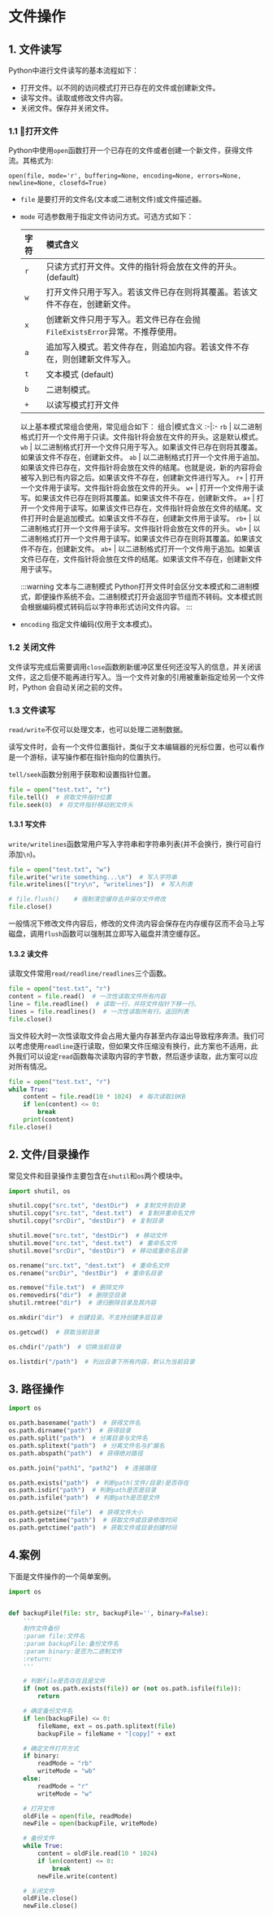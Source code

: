 # 文件操作

## 1. 文件读写
Python中进行文件读写的基本流程如下：
* 打开文件。以不同的访问模式打开已存在的文件或创建新文件。
* 读写文件。读取或修改文件内容。
* 关闭文件。保存并关闭文件。

### 1.1 打开文件
Python中使用`open`函数打开一个已存在的文件或者创建一个新文件，获得文件流。其格式为:

`open(file, mode='r', buffering=None, encoding=None, errors=None, newline=None, closefd=True)`

* `file` 是要打开的文件名(文本或二进制文件)或文件描述器。
* `mode` 可选参数用于指定文件访问方式。可选方式如下：

    字符|模式含义
    :-|:-
    `r`| 只读方式打开文件。文件的指针将会放在文件的开头。(default)
    `w`| 打开文件只用于写入。若该文件已存在则将其覆盖。若该文件不存在，创建新文件。
    `x`| 创建新文件只用于写入。若文件已存在会抛`FileExistsError`异常。不推荐使用。
    `a`| 追加写入模式。若文件存在，则追加内容。若该文件不存在，则创建新文件写入。
    `t`| 文本模式 (default)
    `b`| 二进制模式。
    `+`| 以读写模式打开文件

    以上基本模式常组合使用，常见组合如下：
    组合|模式含义
    :-|:-
    `rb` | 以二进制格式打开一个文件用于只读。文件指针将会放在文件的开头。这是默认模式。
    `wb` | 以二进制格式打开一个文件只用于写入。如果该文件已存在则将其覆盖。如果该文件不存在，创建新文件。
    `ab` | 以二进制格式打开一个文件用于追加。如果该文件已存在，文件指针将会放在文件的结尾。也就是说，新的内容将会被写入到已有内容之后。如果该文件不存在，创建新文件进行写入。
    `r+` | 打开一个文件用于读写。文件指针将会放在文件的开头。
    `w+` | 打开一个文件用于读写。如果该文件已存在则将其覆盖。如果该文件不存在，创建新文件。
    `a+` | 打开一个文件用于读写。如果该文件已存在，文件指针将会放在文件的结尾。文件打开时会是追加模式。如果该文件不存在，创建新文件用于读写。
    `rb+` | 以二进制格式打开一个文件用于读写。文件指针将会放在文件的开头。
    `wb+` | 以二进制格式打开一个文件用于读写。如果该文件已存在则将其覆盖。如果该文件不存在，创建新文件。
    `ab+` | 以二进制格式打开一个文件用于追加。如果该文件已存在，文件指针将会放在文件的结尾。如果该文件不存在，创建新文件用于读写。

    :::warning 文本与二进制模式
    Python打开文件时会区分文本模式和二进制模式，即便操作系统不会。二进制模式打开会返回字节组而不转码。文本模式则会根据编码模式转码后以字符串形式访问文件内容。
    :::

* `encoding` 指定文件编码(仅用于文本模式)。

### 1.2 关闭文件
文件读写完成后需要调用`close`函数刷新缓冲区里任何还没写入的信息，并关闭该文件，这之后便不能再进行写入。当一个文件对象的引用被重新指定给另一个文件时，Python 会自动关闭之前的文件。

### 1.3 文件读写
`read/write`不仅可以处理文本，也可以处理二进制数据。

读写文件时，会有一个文件位置指针，类似于文本编辑器的光标位置，也可以看作是一个游标，读写操作都在指针指向的位置执行。

`tell/seek`函数分别用于获取和设置指针位置。
```py
file = open("test.txt", "r")
file.tell()  # 获取文件指针位置
file.seek(0)  # 将文件指针移动到文件头
```


#### 1.3.1 写文件
`write/writelines`函数常用户写入字符串和字符串列表(并不会换行，换行可自行添加`\n`)。

```py
file = open("test.txt", "w")
file.write("write something...\n")  # 写入字符串
file.writelines(["try\n", "writelines"])  # 写入列表

# file.flush()    # 强制清空缓存去并保存文件修改
file.close()
```

一般情况下修改文件内容后，修改的文件流内容会保存在内存缓存区而不会马上写磁盘，调用`flush`函数可以强制其立即写入磁盘并清空缓存区。

#### 1.3.2 读文件
读取文件常用`read/readline/readlines`三个函数。

```python
file = open("test.txt", "r")
content = file.read()  # 一次性读取文件所有内容
line = file.readline()  # 读取一行，并将文件指针下移一行。
lines = file.readlines()  # 一次性读取所有行。返回列表
file.close()
```

当文件较大时一次性读取文件会占用大量内存甚至内存溢出导致程序奔溃。我们可以考虑使用`readline`逐行读取，但如果文件压缩没有换行，此方案也不适用，此外我们可以设定`read`函数每次读取内容的字节数，然后逐步读取，此方案可以应对所有情况。

```py
file = open("test.txt", "r")
while True:
    content = file.read(10 * 1024)  # 每次读取10KB
    if len(content) <= 0:
        break
    print(content)
file.close()
```

## 2. 文件/目录操作
常见文件和目录操作主要包含在`shutil`和`os`两个模块中。

```py
import shutil, os

shutil.copy("src.txt", "destDir")  # 复制文件到目录
shutil.copy("src.txt", "dest.txt")  # 复制并重命名文件
shutil.copy("srcDir", "destDir")  # 复制目录

shutil.move("src.txt", "destDir")  # 移动文件
shutil.move("src.txt", "dest.txt")  # 重命名文件
shutil.move("srcDir", "destDir")  # 移动或重命名目录

os.rename("src.txt", "dest.txt")  # 重命名文件
os.rename("srcDir", "destDir")  # 重命名目录

os.remove("file.txt")  # 删除文件
os.removedirs("dir")  # 删除空目录
shutil.rmtree("dir")  # 递归删除目录及其内容

os.mkdir("dir")  # 创建目录。不支持创建多层目录

os.getcwd()  # 获取当前目录

os.chdir("/path")  # 切换当前目录

os.listdir("/path")  # 列出目录下所有内容，默认为当前目录
```

## 3. 路径操作
```py
import os

os.path.basename("path")  # 获得文件名
os.path.dirname("path")  # 获得目录
os.path.split("path")  # 分离目录与文件名
os.path.splitext("path")  # 分离文件名与扩展名
os.path.abspath("path")  # 获得绝对路径

os.path.join("path1", "path2")  # 连接路径

os.path.exists("path")  # 判断path(文件/目录)是否存在
os.path.isdir("path")  # 判断path是否是目录
os.path.isfile("path")  # 判断path是否是文件

os.path.getsize("file")  # 获得文件大小
os.path.getmtime("path")  # 获取文件或目录修改时间
os.path.getctime("path")  # 获取文件或目录创建时间
```

## 4.案例
下面是文件操作的一个简单案例。

```py
import os


def backupFile(file: str, backupFile='', binary=False):
    '''
    制作文件备份
    :param file:文件名
    :param backupFile:备份文件名
    :param binary:是否为二进制文件
    :return:
    '''

    # 判断file是否存在且是文件
    if (not os.path.exists(file)) or (not os.path.isfile(file)):
        return

    # 确定备份文件名
    if len(backupFile) <= 0:
        fileName, ext = os.path.splitext(file)
        backupFile = fileName + "[copy]" + ext

    # 确定文件打开方式
    if binary:
        readMode = "rb"
        writeMode = "wb"
    else:
        readMode = "r"
        writeMode = "w"

    # 打开文件
    oldFile = open(file, readMode)
    newFile = open(backupFile, writeMode)

    # 备份文件
    while True:
        content = oldFile.read(10 * 1024)
        if len(content) <= 0:
            break
        newFile.write(content)

    # 关闭文件
    oldFile.close()
    newFile.close()
```